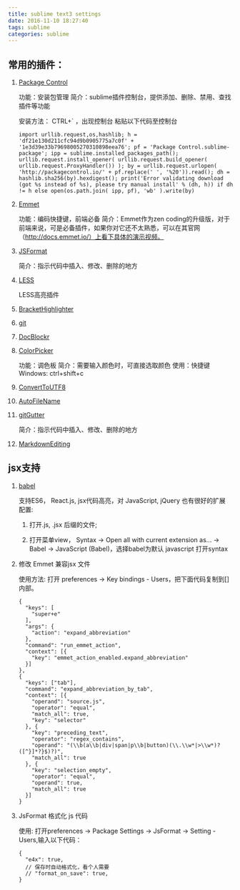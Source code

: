 ```yaml
---
title: sublime text3 settings
date: 2016-11-10 18:27:40
tags: sublime
categories: sublime
---
```

## 常用的插件：

1. [Package Control](https://packagecontrol.io/packages/Package%20Control)
    
    功能：安装包管理
    简介：sublime插件控制台，提供添加、删除、禁用、查找插件等功能

    安装方法：
    CTRL+` ，出现控制台
    粘贴以下代码至控制台
    ```
    import urllib.request,os,hashlib; h = 'df21e130d211cfc94d9b0905775a7c0f' + '1e3d39e33b79698005270310898eea76'; pf = 'Package Control.sublime-package'; ipp = sublime.installed_packages_path(); urllib.request.install_opener( urllib.request.build_opener( urllib.request.ProxyHandler()) ); by = urllib.request.urlopen( 'http://packagecontrol.io/' + pf.replace(' ', '%20')).read(); dh = hashlib.sha256(by).hexdigest(); print('Error validating download (got %s instead of %s), please try manual install' % (dh, h)) if dh != h else open(os.path.join( ipp, pf), 'wb' ).write(by)
    ```

2. [Emmet](https://sublime.wbond.net/packages/Emmet)
    
    功能：编码快捷键，前端必备
    简介：Emmet作为zen coding的升级版，对于前端来说，可是必备插件，如果你对它还不太熟悉，可以在其官网（http://docs.emmet.io/）上看下具体的演示视频。

3.  [JSFormat](https://sublime.wbond.net/packages/JsFormat)
    
    简介：指示代码中插入、修改、删除的地方

4.  [LESS](https://sublime.wbond.net/packages/LESS)
    
    LESS高亮插件

5.  [BracketHighlighter](https://github.com/facelessuser/BracketHighlighter)
6.  [git](https://github.com/kemayo/sublime-text-git)
7.  [Doc​Blockr](https://sublime.wbond.net/packages/DocBlockr)
8.  [Color​Picker](https://sublime.wbond.net/packages/ColorPicker)
    
    功能：调色板
    简介：需要输入颜色时，可直接选取颜色
    使用：快捷键Windows: ctrl+shift+c

9. [ConvertToUTF8](https://sublime.wbond.net/packages/ConvertToUTF8)
10. [AutoFileName](https://sublime.wbond.net/packages/AutoFileName)
11. [gitGutter](https://packagecontrol.io/packages/GitGutter)
    
    简介：指示代码中插入、修改、删除的地方
12. [MarkdownEditing](https://github.com/SublimeText-Markdown/MarkdownEditing/issues)

## jsx支持

1. [babel](https://packagecontrol.io/packages/Babel)
    
    支持ES6， React.js, jsx代码高亮，对 JavaScript, jQuery 也有很好的扩展
    配置:

    1. 打开.js, .jsx 后缀的文件;

    2. 打开菜单view， Syntax -> Open all with current extension as... -> Babel -> JavaScript (Babel)，选择babel为默认 javascript 打开syntax

2.  修改 Emmet 兼容jsx 文件
    
    使用方法:
    打开 preferences -> Key bindings - Users，把下面代码复制到[]内部。
    ```
    {
      "keys": [
        "super+e"
      ],
      "args": {
        "action": "expand_abbreviation"
      },
      "command": "run_emmet_action",
      "context": [{
        "key": "emmet_action_enabled.expand_abbreviation"
      }]
    },
    {
      "keys": ["tab"],
      "command": "expand_abbreviation_by_tab",
      "context": [{
        "operand": "source.js",
        "operator": "equal",
        "match_all": true,
        "key": "selector"
      }, {
        "key": "preceding_text",
        "operator": "regex_contains",
        "operand": "(\\b(a\\b|div|span|p\\b|button)(\\.\\w*|>\\w*)?([^}]*?}$)?)",
        "match_all": true
      }, {
        "key": "selection_empty",
        "operator": "equal",
        "operand": true,
        "match_all": true
      }]
    }
    ```

3. JsFormat 格式化 js 代码
    
    使用:
    打开preferences -> Package Settings -> JsFormat -> Setting - Users,输入以下代码：
    ```
    {
      "e4x": true,
      // 保存时自动格式化，看个人需要
      // "format_on_save": true,
    }
    ```








